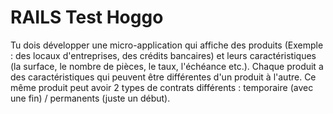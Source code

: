 # RAILS Test Hoggo

Tu dois développer une micro-application qui affiche des produits (Exemple : des locaux d'entreprises, des crédits bancaires) et leurs caractéristiques (la surface, le nombre de pièces, le taux, l'échéance etc.). Chaque produit a des caractéristiques qui peuvent être différentes d'un produit à l'autre. Ce même produit peut avoir 2 types de contrats différents : temporaire (avec une fin) / permanents (juste un début).
